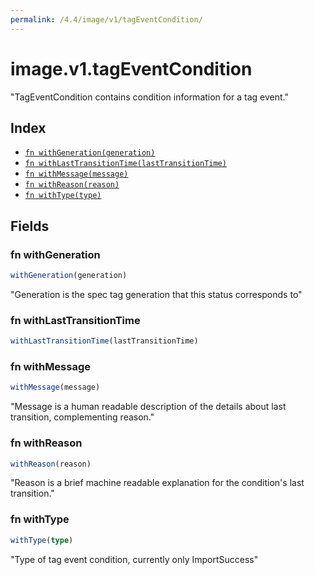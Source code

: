 ```yaml
---
permalink: /4.4/image/v1/tagEventCondition/
---
```


# image.v1.tagEventCondition

"TagEventCondition contains condition information for a tag event."

## Index

* [`fn withGeneration(generation)`](#fn-withgeneration)
* [`fn withLastTransitionTime(lastTransitionTime)`](#fn-withlasttransitiontime)
* [`fn withMessage(message)`](#fn-withmessage)
* [`fn withReason(reason)`](#fn-withreason)
* [`fn withType(type)`](#fn-withtype)

## Fields

### fn withGeneration

```ts
withGeneration(generation)
```

"Generation is the spec tag generation that this status corresponds to"

### fn withLastTransitionTime

```ts
withLastTransitionTime(lastTransitionTime)
```



### fn withMessage

```ts
withMessage(message)
```

"Message is a human readable description of the details about last transition, complementing reason."

### fn withReason

```ts
withReason(reason)
```

"Reason is a brief machine readable explanation for the condition's last transition."

### fn withType

```ts
withType(type)
```

"Type of tag event condition, currently only ImportSuccess"